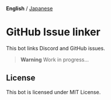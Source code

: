 **English** / [Japanese](./README.ja.md)

# GitHub Issue linker

This bot links Discord and GitHub issues.

> **Warning**
> Work in progress...

## License

This bot is licensed under MIT License.
